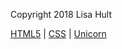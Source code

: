 Copyright 2018 Lisa Hult

[HTML5](http://validator.w3.org/check/referer) | [CSS](http://jigsaw.w3.org/css-validator/check/referer) | [Unicorn](http://validator.w3.org/unicorn/check?ucn_uri=referer&amp;ucn_task=conformance)
